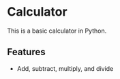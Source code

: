 # Calculator

This is a basic calculator in Python.

## Features
- Add, subtract, multiply, and divide